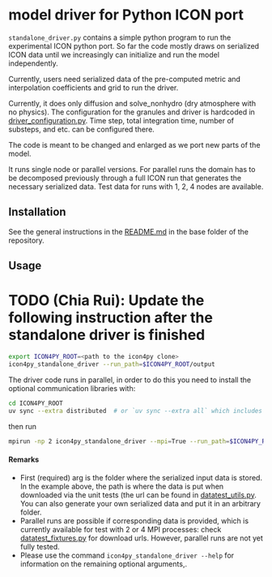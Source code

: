# model driver for Python ICON port

`standalone_driver.py` contains a simple python program to run the experimental ICON python port. So far the code mostly draws on serialized ICON data until we increasingly can initialize and run the model independently.

Currently, users need serialized data of the pre-computed metric and interpolation coefficients and grid to run the driver.

Currently, it does only diffusion and solve_nonhydro (dry atmosphere with no physics). The configuration for the granules and driver is hardcoded in [driver_configuration.py](src/icon4py/model/standalone_driver/driver_configuration.py). Time step, total integration time, number of substeps, and etc. can be configured there.

The code is meant to be changed and enlarged as we port new parts of the model.

It runs single node or parallel versions. For parallel runs the domain has to be decomposed previously through a full ICON run that generates the necessary serialized data. Test data for runs with 1, 2, 4 nodes are available.

## Installation

See the general instructions in the [README.md](../../README.md) in the base folder of the repository.

## Usage

# TODO (Chia Rui): Update the following instruction after the standalone driver is finished

```bash
export ICON4PY_ROOT=<path to the icon4py clone>
icon4py_standalone_driver --run_path=$ICON4PY_ROOT/output
```

The driver code runs in parallel, in order to do this you need to install the optional communication libraries with:

```bash
cd ICON4PY_ROOT
uv sync --extra distributed  # or `uv sync --extra all` which includes everything

```

then run

```bash
mpirun -np 2 icon4py_standalone_driver --mpi=True --run_path=$ICON4PY_ROOT/output
```

#### Remarks

- First (required) arg is the folder where the serialized input data is stored. In the example above, the path is where the data is put when downloaded via the unit tests (the url can be found in [datatest_utils.py](../common/src/icon4py/model/common/test_utils/datatest_utils.py). You can also generate your own serialized data and put it in an arbitrary folder.
- Parallel runs are possible if corresponding data is provided, which is currently available for test with 2 or 4 MPI processes: check [datatest_fixtures.py](../common/src/icon4py/model/common/test_utils/datatest_fixtures.py) for download urls. However, parallel runs are not yet fully tested.
- Please use the command `icon4py_standalone_driver --help` for information on the remaining optional arguments,.
